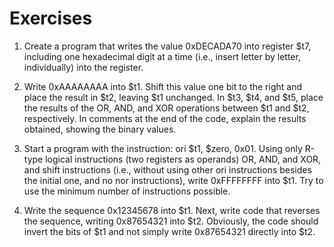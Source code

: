# Exercises
1. Create a program that writes the value 0xDECADA70 into register $t7, including one hexadecimal digit at a time (i.e., insert letter by letter, individually) into the register.

2. Write 0xAAAAAAAA into $t1. Shift this value one bit to the right and place the result in $t2, leaving $t1 unchanged. In $t3, $t4, and $t5, place the results of the OR, AND, and XOR operations between $t1 and $t2, respectively. In comments at the end of the code, explain the results obtained, showing the binary values.

3. Start a program with the instruction: ori $t1, $zero, 0x01. Using only R-type logical instructions (two registers as operands) OR, AND, and XOR, and shift instructions (i.e., without using other ori instructions besides the initial one, and no nor instructions), write 0xFFFFFFFF into $t1. Try to use the minimum number of instructions possible.

4. Write the sequence 0x12345678 into $t1. Next, write code that reverses the sequence, writing 0x87654321 into $t2. Obviously, the code should invert the bits of $t1 and not simply write 0x87654321 directly into $t2.
